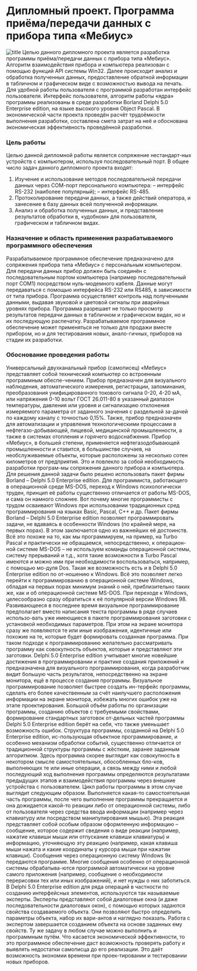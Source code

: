 # Дипломный проект. Программа приёма/передачи данных с прибора типа «Мебиус»
![title](Images/Mebiud.jpg)
Целью данного дипломного проекта является разработка программы приёма/передачи данных с прибора типа «Мебиус». 
Алгоритм взаимодействия прибора и компьютера реализован с помощью функций API системы Win32.  Далее происходит анализ и обработка полученных данных, предоставление обратной информации в табличном и графическом виде с возможностью вывода на печать.  Для удобной работы пользователя с программой разработан интерфейс пользователя.  Интерфейс пользователя, алгоритм работы «ядра» программы реализованы в среде разработки Borland Delphi 5.0 Enterprise edition, на языке высокого уровня Object Pascal.
В экономической части проекта проведён расчёт трудоёмкости выполнения разработки, составлена смета затрат на неё и обоснована экономическая эффективность проведённой разработки.

### Цель работы
Целью данной дипломной работы является сопряжение нестандарт-ных устройств с компьютером, используя последовательный порт.  В общее число задач данного дипломного проекта входят:
1.	Изучение и использование методов последовательной передачи данных через СОМ-порт персонального компьютера:
–	интерфейс RS-232 (наиболее популярный);
–	интерфейс RS-485.
2.	Протоколирование передачи данных, а также действий оператора, и занесение в базу данных всей полученной информации.
3.	Анализ и обработка полученных данных, и представление результатов обработки в, «удобном» для пользователя, графическом и табличном видах.
### Назначение и область применения разрабатываемого программного обеспечения
Разрабатываемое программное обеспечение предназначено для сопряжения прибора типа «Мебиус» с персональным компьютером.
Для передачи данных прибор должен быть соединён с последовательным портом компьютера (например последовательный порт СОМ1) посредством нуль-модемного кабеля.  Данные могут передаваться с помощью интерфейса RS-232 или RS485, в зависимости от типа прибора.  Программа осуществляет контроль над полученными данными, выдавая звуковой и цветовой сигналы при аварийных уровнях прибора.  Программа разрешает не только просмотр результатов передачи данных в табличном и графическом видах, но и их последующую распечатку.
Разрабатываемое программное обеспечение может применяться не только для продажи вместе прибором, но и для тестирования новых, анало-гичных, приборов на стадии их разработки.
### Обоснование проведения работы
Универсальный двухканальный прибор (самописец) «Мебиус» представляет собой технический компьютер со встроенным программным обеспе-чением.  Прибор предназначен для визуального наблюдения, автоматического измерения, регистрации, запоминания, преобразования унифицированного токового сигнала 0-20, 4-20 мА, или напряжения 0-10 вольт ГОСТ 26.011-80 в указанный диапазон температуры, давления или уровня и сигнализацию отклонения измеряемого параметра от заданного значения с раздельной за-дачей по каждому каналу с точностью 0,15%.  Также, прибор предназначен для автоматизации и управления технологическими процессами в нефтегазо-добывающей, пищевой, медицинской промышленности, а также в системах отопления и горячего водоснабжения.
Прибор «Мебиус», в большей степени, применяется нефтегазодобывающей промышленности и ставится, в большинстве случаев, на необслуживаемые объекты, которые расположены за несколько сотен километров от предприятия.  Это и повлекло за собой необходимость разработки програм-мы сопряжения данного прибора и компьютера.  
Для решения данной задачи было решено использовать пакет фирмы Borland – Delphi 5.0 Enterprise edition.  Для программиста, работающего в операционной среде MS-DOS, переход к Windows психологически труден, принцип её работы существенно отличается от работы MS-DOS, и сама он намного  сложнее.  Вот почему многие программисты с трудом осваивают Windows при использовании традиционных сред программирования на языках Basic, Pascal, C++ и др.  Пакет фирмы Borland – Delphi 5.0 Enterprise edition позволяет программировать задачи, не вдаваясь в особенности Windows (по крайней мере, на первых порах).  В этом заключается одно из важнейших её достоинств.  Всё это похоже на то, как мы программируем, на пример, на Turbo Pascal и практически не обращаемся, непосредственно, к операцион-ной системе MS-DOS – не используем команды операционной системы, систему прерываний и т.д., хотя такие возможности  в Turbo Pascal имеются и можно ими при необходимости воспользоваться, например, с помощью мо-дуля Dos.  Такая же возможность есть и в Delphi 5.0 Enterprise edition по от-ношению к Windows.
Всё это позволяет легко перейти к программированию в операционной  системе Windows, обладая на первых порах минимум знаний о ней, приблизительно таких же, как и об операционной системе MS-DOS.  При переходе к Windows, целесообразно сразу обратиться к её популярной версии Windows 98.
Развивающееся в последнее время визуальное программирование предполагает вместо написания текста программы в ряде случаев использо-вать уже имеющиеся в пакете программирования заготовки с установкой необходимых параметров.  При этом на экране монитора сразу же появляются те или иные изображения, идентичные или похожие на те, которые будет формировать созданная программа.  При таком подходе к программированию желательно рассматривать программу как совокупность объектов, которые и представляют эти заготовки.
Delphi 5.0 Enterprise edition учитывает многие новейшие достижения в программировании и практике создания приложений и предназначена для визуального программирования, когда разработчик видит большую часть результатов, непосредственно на экране монитора, ещё в процессе создания программы.  Визуальное программирование позволяет быстрее создать ин-терфейс программы, сделать его более качественным за счёт наилучшего расположения информации на экране монитора, избежать многих ошибок уже на этапе проектирования.
Большой объём работы по организации программы, созданию объектов с требуемыми свойствами, формирование стандартных заготовок от-дельных частей программы Delphi 5.0 Enterprise edition берёт на себя, что также уменьшает возможность ошибок.
Структура программы, созданной на Delphi 5.0 Enterprise edition, ис-пользующая объектное программирование, и особенно механизм обработки событий, существенно отличается от традиционной структуры программы с жёстким, заранее заданным алгоритмом.  Здесь программа скорее выглядит как совокупность в некотором смысле самостоятельных, обособленных бло-ков, выполняющих те или иные операции, а связь между ними и любой последующий ход выполнения программы определяются результатами предыдущих этапов и взаимодействия программы через внешние устройства с пользователем.
Цикл работы программы в этом случае выглядит следующим образом.  Выполняется какая-то самостоятельная часть программы, после чего выполнение программы прекращается и она дожидается какой-то реакции либо от операционной системы, либо от пользователя через средства ввода информации (например через клавиатуру или посредством манипулирования мышью).  Эта реакция представляет собой особым образом оформленную информацию – сообщение, которое содержит сведения о виде реакции (например, нажатие клавиши мыши или отпускание клавиши клавиатуры) и информацию, уточняющую эту реакцию (например, какая клавиша мыши нажата и какие координаты у курсора мыши при нажатии клавиши).  Сообщения через операционную систему Windows 9x передаются программе.
Многие сообщения особенно от операционной системы обрабатыва-ются программой автоматически на уровне самого приложения (например, сообщение о необходимости перерисовки тех или иных изображений), и нет нужды о них заботиться.
В Delphi 5.0 Enterprise edition для ряда операций в частности по созданию интерфейсных элементов, используются так называемые эксперты.  Эксперты представляют собой диалоговые окна (и даже последовательности диалоговых окон), с помощью которых задаются свойства создаваемого объекта.  Они позволяют быстро определить параметры объекта, набор их вари-антов и наглядно показать.  Работа с экспертом завершается созданием объекта на основе заданных ему свойств.  Ту же задачу в любом случае можно выполнить и программным путём.
Что касается экономической эффективности, то это программное обеспечение даст возможность проверять работу и выявлять недостатки самописца до его реализации.  Это даёт возможность экономии времени при проек-тировании и тестировании новых приборов.  
